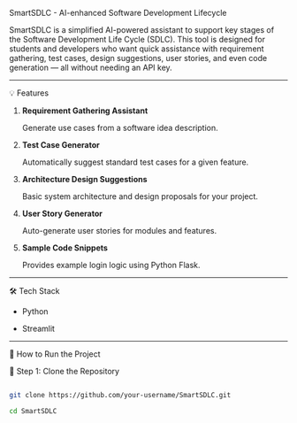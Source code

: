  SmartSDLC - AI-enhanced Software Development Lifecycle



SmartSDLC is a simplified AI-powered assistant to support key stages of the Software Development Life Cycle (SDLC). This tool is designed for students and developers who want quick assistance with requirement gathering, test cases, design suggestions, user stories, and even code generation — all without needing an API key.



---


 💡 Features



1. **Requirement Gathering Assistant**  

   Generate use cases from a software idea description.



2. **Test Case Generator**  

   Automatically suggest standard test cases for a given feature.



3. **Architecture Design Suggestions**  

   Basic system architecture and design proposals for your project.



4. **User Story Generator**  

   Auto-generate user stories for modules and features.



5. **Sample Code Snippets**  

   Provides example login logic using Python Flask.



---



🛠️ Tech Stack



- Python

- Streamlit



---


🚀 How to Run the Project



🔧 Step 1: Clone the Repository

```bash

git clone https://github.com/your-username/SmartSDLC.git

cd SmartSDLC
